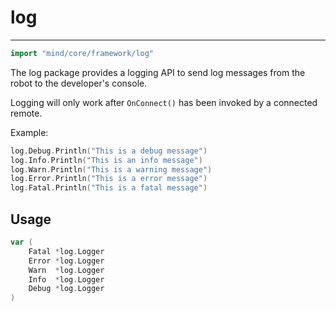 # log

---

```go
import "mind/core/framework/log"
```

The log package provides a logging API to send log messages from the robot to the developer's console.

Logging will only work after `OnConnect()` has been invoked by a connected remote.

Example:

```go
log.Debug.Println("This is a debug message")
log.Info.Println("This is an info message")
log.Warn.Println("This is a warning message")
log.Error.Println("This is a error message")
log.Fatal.Println("This is a fatal message")
```

## Usage

```go
var (
    Fatal *log.Logger
    Error *log.Logger
    Warn  *log.Logger
    Info  *log.Logger
    Debug *log.Logger
)
```



